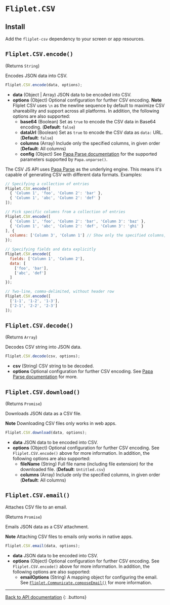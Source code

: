 # `Fliplet.CSV`

## Install

Add the `fliplet-csv` dependency to your screen or app resources.

## `Fliplet.CSV.encode()`

(Returns `String`)

Encodes JSON data into CSV.

```js
Fliplet.CSV.encode(data, options);
```

  - **data** (Object \| Array) JSON data to be encoded into CSV.
  - **options** (Object) Optional configuration for further CSV encoding. **Note** Fliplet CSV uses `\n` as the newline sequence by default to maximize CSV shareability and support across all platforms. In addition, the following options are also supported:
    - **base64** (Boolean) Set as `true` to encode the CSV data in Base64 encoding. (**Default**: `false`)
    - **dataUrl** (Boolean) Set as `true` to encode the CSV data as `data:` URL. (**Default**: `false`)
    - **columns** (Array) Include only the specified columns, in given order (**Default**: All columns)
    - **config** (Object) See [Papa Parse documentation](https://www.papaparse.com/docs#json-to-csv) for the supported parameters supported by `Papa.unparse()`.

The CSV JS API uses [Papa Parse](https://www.papaparse.com/) as the underlying engine. This means it's capable of generating CSV with different data formats. Examples:

```js
// Specifying a collection of entries
Fliplet.CSV.encode([
  { 'Column 1', 'foo', 'Column 2': 'bar' },
  { 'Column 1', 'abc', 'Column 2': 'def' }
]);

// Pick specific columns from a collection of entries
Fliplet.CSV.encode([
  { 'Column 1', 'foo', 'Column 2': 'bar', 'Column 3': 'baz' },
  { 'Column 1', 'abc', 'Column 2': 'def', 'Column 3': 'ghi' }
], {
  columns: ['Column 3', 'Column 1'] // Show only the specified columns, in given order
});

// Specifying fields and data explicitly
Fliplet.CSV.encode({
  fields: ['Column 1', 'Column 2'],
  data: [
    ['foo', 'bar'],
    ['abc', 'def']
  ]
});

// Two-line, comma-delimited, without header row
Fliplet.CSV.encode([
  ['1-1', '1-2', '1-3'],
  ['2-1', '2-2', '2-3']
]);
```

## `Fliplet.CSV.decode()`

(Returns `Array`)

Decodes CSV string into JSON data.

```js
Fliplet.CSV.decode(csv, options);
```

  - **csv** (String) CSV string to be decoded.
  - **options** Optional configuration for further CSV encoding. See [Papa Parse documentation](https://www.papaparse.com/docs#config) for more.

## `Fliplet.CSV.download()`

(Returns `Promise`)

Downloads JSON data as a CSV file.

**Note** Downloading CSV files only works in web apps.

```js
Fliplet.CSV.download(data, options);
```

  - **data** JSON data to be encoded into CSV.
  - **options** (Object) Optional configuration for further CSV encoding. See `Fliplet.CSV.encode()` above for more information. In addition, the following options are also supported:
    - **fileName** (String) Full file name (including file extension) for the downloaded file. (**Default**: `Untitled.csv`)
    - **columns** (Array) Include only the specified columns, in given order (**Default**: All columns)

## `Fliplet.CSV.email()`

Attaches CSV file to an email.

(Returns `Promise`)

Emails JSON data as a CSV attachment.

**Note** Attaching CSV files to emails only works in native apps.

```js
Fliplet.CSV.email(data, options);
```

  - **data** JSON data to be encoded into CSV.
  - **options** (Object) Optional configuration for further CSV encoding. See `Fliplet.CSV.encode()` above for more information. In addition, the following options are also supported:
    - **emailOptions** (String) A mapping object for configuring the email. See [`Fliplet.Communicate.composeEmail()`](https://developers.fliplet.com/API/fliplet-communicate.html#compose-an-email) for more information.

---

[Back to API documentation](../API-Documentation.md)
{: .buttons}
